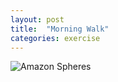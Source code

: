 ```yaml
---
layout: post
title:  "Morning Walk"
categories: exercise
---
```





![Amazon Spheres](/tanyaselvog.github.io/assets/morn_walk.jpeg)